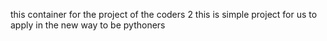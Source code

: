 this container for the project of the coders 2 
this is simple project for us to apply in the new way to be pythoners 
